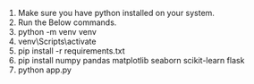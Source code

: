 1. Make sure you have python installed on your system.
2. Run the Below commands.
3. python -m venv venv
4. venv\Scripts\activate
5. pip install -r requirements.txt
6. pip install numpy pandas matplotlib seaborn scikit-learn flask
7. python app.py
